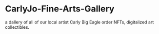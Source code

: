 # CarlyJo-Fine-Arts-Gallery
a dallery of all of our local artist Carly Big Eagle order NFTs, digitalized art collectibles.
